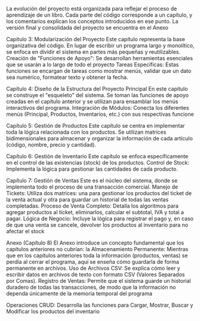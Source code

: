 La evolución del proyecto está organizada para reflejar el proceso de aprendizaje de un libro. Cada parte del código corresponde a un capítulo, y los comentarios explican los conceptos introducidos en ese punto. La versión final y consolidada del proyecto se encuentra en el Anexo

Capítulo 3: Modularización del Proyecto
Este capítulo representa la base organizativa del código. En lugar de escribir un programa largo y monolítico, se enfoca en dividir el sistema en partes más pequeñas y reutilizables.
Creación de "Funciones de Apoyo": Se desarrollan herramientas esenciales que se usarán a lo largo de todo el proyecto
Tareas Específicas: Estas funciones se encargan de tareas como mostrar menús, validar que un dato sea numérico, formatear texto y obtener la fecha.

Capítulo 4: Diseño de la Estructura del Proyecto Principal
En este capítulo se construye el "esqueleto" del sistema. Se toman las funciones de apoyo creadas en el capítulo anterior y se utilizan para ensamblar los menús interactivos del programa.
Integración de Módulos: Conecta los diferentes menús (Principal, Productos, Inventarios, etc.) con sus respectivas funcione


Capítulo 5: Gestión de Productos
Este capítulo se centra en implementar toda la lógica relacionada con los productos. Se utilizan matrices bidimensionales para almacenar y organizar la información de cada artículo (código, nombre, precio y cantidad).

Capítulo 6: Gestión de Inventario
Este capítulo se enfoca específicamente en el control de las existencias (stock) de los productos.
Control de Stock: Implementa la lógica para gestionar las cantidades de cada producto.

Capítulo 7: Gestión de Ventas
Este es el núcleo del sistema, donde se implementa todo el proceso de una transacción comercial.
Manejo de Tickets: Utiliza dos matrices: una para gestionar los productos del ticket de la venta actual y otra para guardar un historial de todas las ventas completadas.
Proceso de Venta Completo: Detalla los algoritmos para agregar productos al ticket, eliminarlos, calcular el subtotal, IVA y total a pagar.
Lógica de Negocio: Incluye la lógica para registrar el pago y, en caso de que una venta se cancele, devolver los productos al inventario para no afectar el stock

Anexo (Capítulo 8)
El Anexo introduce un concepto fundamental que los capítulos anteriores no cubrían: la 
Almacenamiento Permanente: Mientras que en los capítulos anteriores toda la información (productos, ventas) se perdía al cerrar el programa, aquí se enseña cómo guardarla de forma permanente en archivos.
Uso de Archivos CSV: Se explica cómo leer y escribir datos en archivos de texto con formato CSV (Valores Separados por Comas).
Registro de Ventas: Permite que el sistema guarde un historial duradero de todas las transacciones, de modo que la información no dependa únicamente de la memoria temporal del programa



Operaciones CRUD: Desarrolla las funciones para Cargar, Mostrar, Buscar y Modificar los productos del inventario
